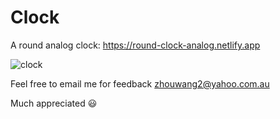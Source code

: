 # Clock

A round analog clock: https://round-clock-analog.netlify.app

![clock](https://user-images.githubusercontent.com/12404982/147163460-92fbfde3-4cf4-490e-af4c-fe3021cb1a4c.JPG)

Feel free to email me for feedback zhouwang2@yahoo.com.au

Much appreciated 😃
